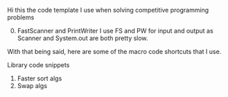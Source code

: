 Hi this the code template I use when solving competitive programming problems

0. FastScanner and PrintWriter
I use FS and PW for input and output as Scanner and System.out are both pretty slow.

With that being said, here are some of the macro code shortcuts that I use.

Library code snippets
1. Faster sort algs
2. Swap algs
